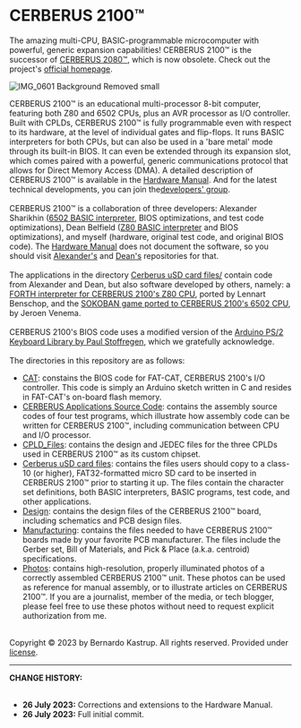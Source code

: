 # CERBERUS 2100™
The amazing multi-CPU, BASIC-programmable microcomputer with powerful, generic expansion capabilities! CERBERUS 2100™ is the successor of <a href="https://github.com/TheByteAttic/CERBERUS2080">CERBERUS 2080™</a>, which is now obsolete. Check out the project's <a href="https://www.thebyteattic.com/p/cerberus-2100.html">official homepage</a>.

![IMG_0601 Background Removed small](https://github.com/TheByteAttic/CERBERUS2100/assets/69539226/88f6fabf-902e-4ba8-89cf-b806ca0061c0)

CERBERUS 2100™ is an educational multi-processor 8-bit computer, featuring both Z80 and 6502 CPUs, plus an AVR processor as I/O controller. Built with CPLDs, CERBERUS 2100™ is fully programmable even with respect to its hardware, at the level of individual gates and flip-flops. It runs BASIC interpreters for both CPUs, but can also be used in a 'bare metal' mode through its built-in BIOS. It can even be extended through its expansion slot, which comes paired with a powerful, generic communications protocol that allows for Direct Memory Access (DMA). A detailed description of CERBERUS 2100™ is available in the <a href="https://github.com/TheByteAttic/CERBERUS2100/blob/main/CERBERUS%202100%20Hardware%20Manual.pdf">Hardware Manual</a>. And for the latest technical developments, you can join the<a href="https://www.facebook.com/groups/cerberuscomputer">developers' group</a>.<br><br>
CERBERUS 2100™ is a collaboration of three developers: Alexander Sharikhin (<a href="https://github.com/nihirash/cerberus-w65c02s-basic">6502 BASIC interpreter</a>, BIOS optimizations, and test code optimizations), Dean Belfield (<a href="https://github.com/breakintoprogram/cerberus-bbc-basic">Z80 BASIC interpreter</a> and BIOS optimizations), and myself (hardware, original test code, and original BIOS code). The <a href="https://github.com/TheByteAttic/CERBERUS2100/blob/main/CERBERUS%202100%20Hardware%20Manual.pdf">Hardware Manual</a> does not document the software, so you should visit <a href="https://github.com/nihirash/cerberus-w65c02s-basic">Alexander's</a> and <a href="https://github.com/breakintoprogram/cerberus-bbc-basic">Dean's</a> repositories for that.<br><br>
The applications in the directory <a href="https://github.com/TheByteAttic/CERBERUS2100/tree/main/Cerberus%20uSD%20card%20files">Cerberus uSD card files/</a> contain code from Alexander and Dean, but also software developed by others, namely: a <a href="https://github.com/lennart-benschop/cerberus-z80-forth">FORTH interpreter for CERBERUS 2100's Z80 CPU</a>, ported by Lennart Benschop, and the <a href="https://github.com/envenomator/cerberus2080-sokoban">SOKOBAN game ported to CERBERUS 2100's 6502 CPU</a>, by Jeroen Venema.<br><br>
CERBERUS 2100's BIOS code uses a modified version of the <a href="https://github.com/PaulStoffregen/PS2Keyboard">Arduino PS/2 Keyboard Library by Paul Stoffregen</a>, which we gratefully acknowledge.<br><br>
The directories in this repository are as follows:
<UL>
  <LI><a href="https://github.com/TheByteAttic/CERBERUS2100/tree/main/CAT">CAT</a>: constains the BIOS code for FAT-CAT, CERBERUS 2100's I/O controller. This code is simply an Arduino sketch written in C and resides in FAT-CAT's on-board flash memory.</LI>
  <LI><a href="https://github.com/TheByteAttic/CERBERUS2100/tree/main/CERBERUS%20Applications%20Source%20Code">CERBERUS Applications Source Code</a>: contains the assembly source codes of four test programs, which illustrate how assembly code can be written for CERBERUS 2100™, including communication between CPU and I/O processor.</LI>
  <LI><a href="https://github.com/TheByteAttic/CERBERUS2100/tree/main/CPLD_Files">CPLD_Files</a>: contains the design and JEDEC files for the three CPLDs used in CERBERUS 2100™ as its custom chipset.</LI>
  <LI><a href="https://github.com/TheByteAttic/CERBERUS2100/tree/main/Cerberus%20uSD%20card%20files">Cerberus uSD card files</a>: contains the files users should copy to a class-10 (or higher), FAT32-formatted micro SD card to be inserted in CERBERUS 2100™ prior to starting it up. The files contain the character set definitions, both BASIC interpreters, BASIC programs, test code, and other applications.</LI>
  <LI><a href="https://github.com/TheByteAttic/CERBERUS2100/tree/main/Design">Design</a>: contains the design files of the CERBERUS 2100™ board, including schematics and PCB design files.</LI>
  <LI><a href="https://github.com/TheByteAttic/CERBERUS2100/tree/main/Manufacturing">Manufacturing</a>: contains the files needed to have CERBERUS 2100™ boards made by your favorite PCB manufacturer. The files include the Gerber set, Bill of Materials, and Pick & Place (a.k.a. centroid) specifications.</LI>
  <LI><a href="https://github.com/TheByteAttic/CERBERUS2100/tree/main/Photos">Photos</a>: contains high-resolution, properly illuminated photos of a correctly assembled CERBERUS 2100™ unit. These photos can be used as reference for manual assembly, or to illustrate articles on CERBERUS 2100™. If you are a journalist, member of the media, or tech blogger, please feel free to use these photos without need to request explicit authorization from me.</LI>
</UL>
<br>
Copyright © 2023 by Bernardo Kastrup. All rights reserved. Provided under <a href="https://github.com/TheByteAttic/CERBERUS2100/blob/main/LICENSE">license</a>.
<br>
<hr>
<b>CHANGE HISTORY:</b><br><br>
  <UL>
    <LI><b>26 July 2023:</b> Corrections and extensions to the Hardware Manual.</LI>
    <LI><b>26 July 2023:</b> Full initial commit.</LI>
  </UL>
